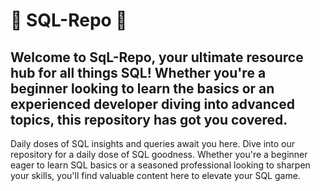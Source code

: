 # 🎉 SQL-Repo 🚀
## Welcome to SqL-Repo, your ultimate resource hub for all things SQL! Whether you're a beginner looking to learn the basics or an experienced developer diving into advanced topics, this repository has got you covered.


Daily doses of SQL insights and queries await you here. Dive into our repository for a daily dose of SQL goodness. Whether you're a beginner eager to learn SQL basics or a seasoned professional looking to sharpen your skills, you'll find valuable content here to elevate your SQL game.
